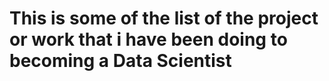 # This is some of the list of the project or work that i have been doing to becoming a Data Scientist
